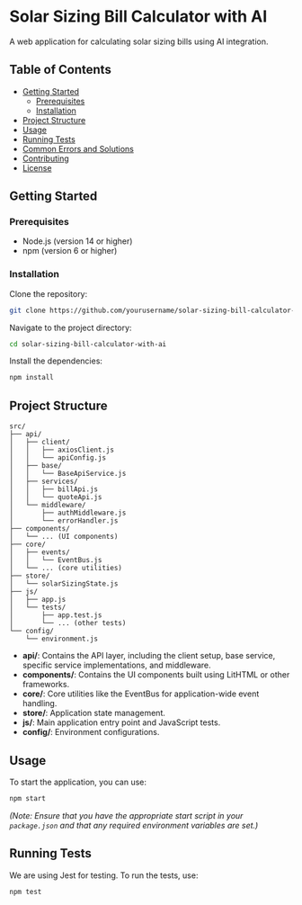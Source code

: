 
# Solar Sizing Bill Calculator with AI

A web application for calculating solar sizing bills using AI integration.

## Table of Contents

- [Getting Started](#getting-started)
  - [Prerequisites](#prerequisites)
  - [Installation](#installation)
- [Project Structure](#project-structure)
- [Usage](#usage)
- [Running Tests](#running-tests)
- [Common Errors and Solutions](#common-errors-and-solutions)
- [Contributing](#contributing)
- [License](#license)

## Getting Started

### Prerequisites

- Node.js (version 14 or higher)
- npm (version 6 or higher)

### Installation

Clone the repository:

```bash
git clone https://github.com/yourusername/solar-sizing-bill-calculator-with-ai.git
```

Navigate to the project directory:

```bash
cd solar-sizing-bill-calculator-with-ai
```

Install the dependencies:

```bash
npm install
```

## Project Structure

```
src/
├── api/
│   ├── client/
│   │   ├── axiosClient.js
│   │   └── apiConfig.js
│   ├── base/
│   │   └── BaseApiService.js
│   ├── services/
│   │   ├── billApi.js
│   │   └── quoteApi.js
│   └── middleware/
│       ├── authMiddleware.js
│       └── errorHandler.js
├── components/
│   └── ... (UI components)
├── core/
│   ├── events/
│   │   └── EventBus.js
│   └── ... (core utilities)
├── store/
│   └── solarSizingState.js
├── js/
│   ├── app.js
│   └── tests/
│       ├── app.test.js
│       └── ... (other tests)
└── config/
    └── environment.js
```

- **api/**: Contains the API layer, including the client setup, base service, specific service implementations, and middleware.
- **components/**: Contains the UI components built using LitHTML or other frameworks.
- **core/**: Core utilities like the EventBus for application-wide event handling.
- **store/**: Application state management.
- **js/**: Main application entry point and JavaScript tests.
- **config/**: Environment configurations.

## Usage

To start the application, you can use:

```bash
npm start
```

*(Note: Ensure that you have the appropriate start script in your `package.json` and that any required environment variables are set.)*

## Running Tests

We are using Jest for testing. To run the tests, use:

```bash
npm test
```
